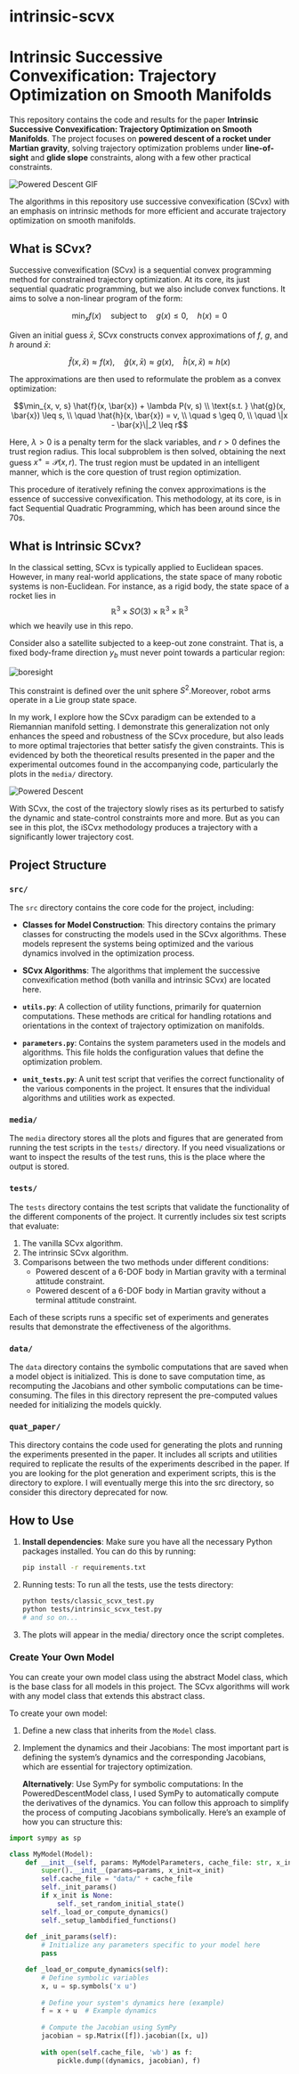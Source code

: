 # intrinsic-scvx

# Intrinsic Successive Convexification: Trajectory Optimization on Smooth Manifolds

This repository contains the code and results for the paper **Intrinsic Successive Convexification: Trajectory Optimization on Smooth Manifolds**. The project focuses on **powered descent of a rocket under Martian gravity**, solving trajectory optimization problems under **line-of-sight** and **glide slope** constraints, along with a few other practical constraints. 


![Powered Descent GIF](media/intrinsic_scvx_rocket_descent.gif)



The algorithms in this repository use successive convexification (SCvx) with an emphasis on intrinsic methods for more efficient and accurate trajectory optimization on smooth manifolds.




## What is SCvx?

Successive convexification (SCvx) is a sequential convex programming method for constrained trajectory optimization. At its core, its just sequential quadratic programming, but we also include convex functions. It aims to solve a non-linear program of the form:

$$\min_x f(x) \quad \text{subject to} \quad g(x) \leq 0, \quad h(x) = 0$$

Given an initial guess $\bar{x}$, SCvx constructs convex approximations of $f$, $g$, and $h$ around $\bar{x}$:

$$\hat{f}(x, \bar{x}) \approx f(x), \quad \hat{g}(x, \bar{x}) \approx g(x), \quad \hat{h}(x, \bar{x}) \approx h(x)$$

The approximations are then used to reformulate the problem as a convex optimization:

$$\min_{x, v, s} \hat{f}(x, \bar{x}) + \lambda P(v, s) \\ 
\text{s.t. }
\hat{g}(x, \bar{x}) \leq s, \\ \quad \hat{h}(x, \bar{x}) = v, \\ \quad s \geq 0, \\ \quad \|x - \bar{x}\|_2 \leq r$$

Here, $\lambda > 0$ is a penalty term for the slack variables, and $r>0$ defines the trust region radius. This local subproblem is then solved, obtaining the next guess $x^+ = \mathcal{P}(x,r)$. The trust region must be updated in an intelligent manner, which is the core question of trust region optimization. 


This procedure of iteratively refining the convex approximations is the essence of successive convexification. This methodology, at its core, is in fact Sequential Quadratic Programming, which has been around since the 70s. 

## What is Intrinsic SCvx?

In the classical setting, SCvx is typically applied to Euclidean spaces. However, in many real-world applications, the state space of many robotic systems is non-Euclidean. For instance, as a rigid body, the state space of a rocket lies in $$\mathbb{R}^3 \times SO(3) \times \mathbb{R}^3 \times \mathbb{R}^3$$ which we heavily use in this repo. 

Consider also a satellite subjected to a keep-out zone constraint. That is, a fixed body-frame direction $y_b$ must never point towards a particular region:

![boresight](media/boresight.jpg)

This constraint is defined over the unit sphere $S^2$.Moreover, robot arms operate in a Lie group state space. 

In my work, I explore how the SCvx paradigm can be extended to a Riemannian manifold setting. I demonstrate this generalization not only enhances the speed and robustness of the SCvx procedure, but also leads to more optimal trajectories that better satisfy the given constraints. This is evidenced by both the theoretical results presented in the paper and the experimental outcomes found in the accompanying code, particularly the plots in the `media/` directory.

![Powered Descent](media/traj_cost_comparison.jpg)

With SCvx, the cost of the trajectory slowly rises as its perturbed to satisfy the dynamic and state-control constraints more and more. But as you can see in this plot, the iSCvx methodology produces a trajectory with a significantly lower trajectory cost. 



## Project Structure

### `src/`
The `src` directory contains the core code for the project, including:

- **Classes for Model Construction**: This directory contains the primary classes for constructing the models used in the SCvx algorithms. These models represent the systems being optimized and the various dynamics involved in the optimization process.
  
- **SCvx Algorithms**: The algorithms that implement the successive convexification method (both vanilla and intrinsic SCvx) are located here.

- **`utils.py`**: A collection of utility functions, primarily for quaternion computations. These methods are critical for handling rotations and orientations in the context of trajectory optimization on manifolds.

- **`parameters.py`**: Contains the system parameters used in the models and algorithms. This file holds the configuration values that define the optimization problem.

- **`unit_tests.py`**: A unit test script that verifies the correct functionality of the various components in the project. It ensures that the individual algorithms and utilities work as expected.

### `media/`
The `media` directory stores all the plots and figures that are generated from running the test scripts in the `tests/` directory. If you need visualizations or want to inspect the results of the test runs, this is the place where the output is stored.

### `tests/`
The `tests` directory contains the test scripts that validate the functionality of the different components of the project. It currently includes six test scripts that evaluate:

1. The vanilla SCvx algorithm.
2. The intrinsic SCvx algorithm.
3. Comparisons between the two methods under different conditions:
   - Powered descent of a 6-DOF body in Martian gravity with a terminal attitude constraint.
   - Powered descent of a 6-DOF body in Martian gravity without a terminal attitude constraint.

Each of these scripts runs a specific set of experiments and generates results that demonstrate the effectiveness of the algorithms.

### `data/`
The `data` directory contains the symbolic computations that are saved when a model object is initialized. This is done to save computation time, as recomputing the Jacobians and other symbolic computations can be time-consuming. The files in this directory represent the pre-computed values needed for initializing the models quickly.

### `quat_paper/`
This directory contains the code used for generating the plots and running the experiments presented in the paper. It includes all scripts and utilities required to replicate the results of the experiments described in the paper. If you are looking for the plot generation and experiment scripts, this is the directory to explore. I will eventually merge this into the src directory, so consider this directory deprecated for now.

## How to Use

1. **Install dependencies**:
   Make sure you have all the necessary Python packages installed. You can do this by running:
   ```bash
   pip install -r requirements.txt
2.	Running tests:
    To run all the tests, use the tests directory:
    ```bash
    python tests/classic_scvx_test.py
    python tests/intrinsic_scvx_test.py
    # and so on...
3.	The plots will appear in the media/ directory once the script completes.

### Create Your Own Model

You can create your own model class using the abstract Model class, which is the base class for all models in this project. The SCvx algorithms will work with any model class that extends this abstract class.

To create your own model:

1.	Define a new class that inherits from the ```Model``` class.

2.	Implement the dynamics and their Jacobians: The most important part is defining the system’s dynamics and the corresponding Jacobians, which are essential for trajectory optimization. 

    **Alternatively**: Use SymPy for symbolic computations: In the PoweredDescentModel class, I used SymPy to automatically compute the derivatives of the dynamics. You can follow this approach to simplify the process of computing Jacobians symbolically. Here’s an example of how you can structure this:

```python
import sympy as sp

class MyModel(Model):
    def __init__(self, params: MyModelParameters, cache_file: str, x_init: Optional[np.ndarray] = None):
        super().__init__(params=params, x_init=x_init)
        self.cache_file = "data/" + cache_file
        self._init_params()
        if x_init is None:
            self._set_random_initial_state()
        self._load_or_compute_dynamics()
        self._setup_lambdified_functions()
    
    def _init_params(self):
        # Initialize any parameters specific to your model here
        pass

    def _load_or_compute_dynamics(self):
        # Define symbolic variables
        x, u = sp.symbols('x u')
        
        # Define your system's dynamics here (example)
        f = x + u  # Example dynamics
        
        # Compute the Jacobian using SymPy
        jacobian = sp.Matrix([f]).jacobian([x, u])
        
        with open(self.cache_file, 'wb') as f:
            pickle.dump((dynamics, jacobian), f)
